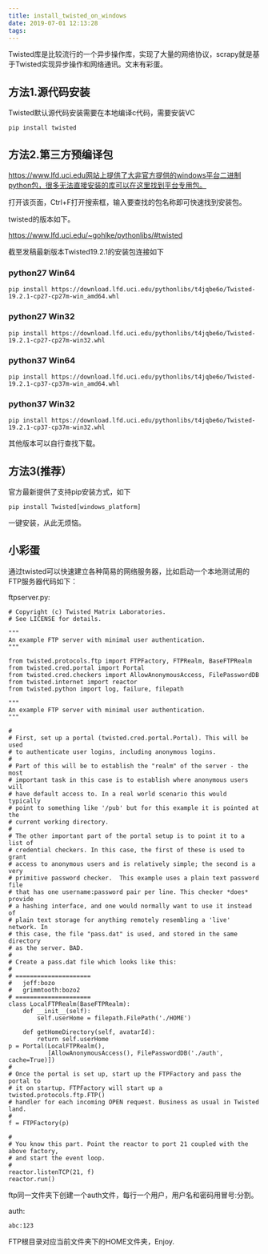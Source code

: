 ```yaml
---
title: install_twisted_on_windows
date: 2019-07-01 12:13:28
tags:
---
```


Twisted库是比较流行的一个异步操作库，实现了大量的网络协议，scrapy就是基于Twisted实现异步操作和网络通讯。文末有彩蛋。

## 方法1.源代码安装

Twisted默认源代码安装需要在本地编译c代码，需要安装VC

	pip install twisted

## 方法2.第三方预编译包
https://www.lfd.uci.edu网站上提供了大非官方提供的windows平台二进制python包，很多无法直接安装的库可以在这里找到平台专用包。

打开该页面，Ctrl+F打开搜索框，输入要查找的包名称即可快速找到安装包。

twisted的版本如下。

https://www.lfd.uci.edu/~gohlke/pythonlibs/#twisted

截至发稿最新版本Twisted19.2.1的安装包连接如下

### python27 Win64

    pip install https://download.lfd.uci.edu/pythonlibs/t4jqbe6o/Twisted-19.2.1-cp27-cp27m-win_amd64.whl

### python27 Win32 

    
	pip install https://download.lfd.uci.edu/pythonlibs/t4jqbe6o/Twisted-19.2.1-cp27-cp27m-win32.whl

### python37 Win64
  
    pip install https://download.lfd.uci.edu/pythonlibs/t4jqbe6o/Twisted-19.2.1-cp37-cp37m-win_amd64.whl

### python37 Win32

    pip install https://download.lfd.uci.edu/pythonlibs/t4jqbe6o/Twisted-19.2.1-cp37-cp37m-win32.whl

其他版本可以自行查找下载。

## 方法3(推荐）

官方最新提供了支持pip安装方式，如下

    pip install Twisted[windows_platform]

一键安装，从此无烦恼。


## 小彩蛋
通过twisted可以快速建立各种简易的网络服务器，比如启动一个本地测试用的FTP服务器代码如下：

ftpserver.py:

    # Copyright (c) Twisted Matrix Laboratories.
	# See LICENSE for details.
	
	"""
	An example FTP server with minimal user authentication.
	"""
	
	from twisted.protocols.ftp import FTPFactory, FTPRealm, BaseFTPRealm
	from twisted.cred.portal import Portal
	from twisted.cred.checkers import AllowAnonymousAccess, FilePasswordDB
	from twisted.internet import reactor
	from twisted.python import log, failure, filepath
	
	"""
	An example FTP server with minimal user authentication.
	"""
	
	#
	# First, set up a portal (twisted.cred.portal.Portal). This will be used
	# to authenticate user logins, including anonymous logins.
	#
	# Part of this will be to establish the "realm" of the server - the most
	# important task in this case is to establish where anonymous users will
	# have default access to. In a real world scenario this would typically
	# point to something like '/pub' but for this example it is pointed at the
	# current working directory.
	#
	# The other important part of the portal setup is to point it to a list of
	# credential checkers. In this case, the first of these is used to grant
	# access to anonymous users and is relatively simple; the second is a very
	# primitive password checker.  This example uses a plain text password file
	# that has one username:password pair per line. This checker *does* provide
	# a hashing interface, and one would normally want to use it instead of
	# plain text storage for anything remotely resembling a 'live' network. In
	# this case, the file "pass.dat" is used, and stored in the same directory
	# as the server. BAD.
	#
	# Create a pass.dat file which looks like this:
	#
	# =====================
	#   jeff:bozo
	#   grimmtooth:bozo2
	# =====================
	class LocalFTPRealm(BaseFTPRealm):
	    def __init__(self):
	        self.userHome = filepath.FilePath('./HOME')
	           
	    def getHomeDirectory(self, avatarId):
	        return self.userHome
	p = Portal(LocalFTPRealm(),
	           [AllowAnonymousAccess(), FilePasswordDB('./auth', cache=True)])
	#
	# Once the portal is set up, start up the FTPFactory and pass the portal to
	# it on startup. FTPFactory will start up a twisted.protocols.ftp.FTP()
	# handler for each incoming OPEN request. Business as usual in Twisted land.
	#
	f = FTPFactory(p)
	
	#
	# You know this part. Point the reactor to port 21 coupled with the above factory,
	# and start the event loop.
	#
	reactor.listenTCP(21, f)
	reactor.run()

ftp同一文件夹下创建一个auth文件，每行一个用户，用户名和密码用冒号:分割。

auth:

    abc:123

FTP根目录对应当前文件夹下的HOME文件夹，Enjoy.